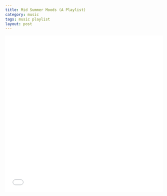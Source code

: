 ```yaml
---
title: Mid Summer Moods (A Playlist)
category: music
tags: music playlist
layout: post
---
```


<iframe src="//tools.applemusic.com/embed/v1/playlist/pl.u-KVXBqBGTZ9YebW?country=us" height="500px" width="100%" frameborder="0"></iframe>
